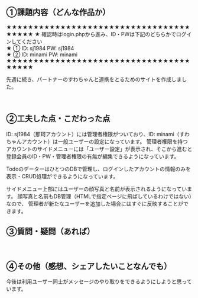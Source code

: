 ## ①課題内容（どんな作品か）

★★★★★★★★★★★★★★★★★★★★★★★★★★★★★★★★★★★★★★★
★  確認時はlogin.phpから進み、ID・PWは下記のどちらかでログインしてください  
★  ①   ID: sj1984   PW: sj1984                                         
★  ②   ID: minami   PW: minami                                        
★★★★★★★★★★★★★★★★★★★★★★★★★★★★★★★★★★★★★★★


先週に続き、パートナーのすわちゃんと連携をとるためのサイトを作成しました。


​
## ②工夫した点・こだわった点
ID: sj1984（那珂アカウント）には管理者権限がついており、ID: minami（すわちゃんアカウント）は一般ユーザーの設定になっています。
管理者権限を持つアカウントのサイドメニューには「ユーザー設定」が表示され、そこから進むと登録会員のID・PW・管理者権限の有無が編集できるようになっています。

TodoのデーターはひとつのDBで管理し、ログインしたアカウントの情報のみを表示・CRUD処理ができるようになっています。

サイドメニュー上部にはユーザーの顔写真と名前が表示されるようになっています。
顔写真と名前もDB管理（HTMLで指定ページに飛ばしているわけではない）なので、
管理者が新たなユーザーを追加した場合にはすぐに反映することができます。


## ③質問・疑問（あれば）

​
​
## ④その他（感想、シェアしたいことなんでも）
今後は利用ユーザー同士がメッセージのやり取りをできるようにしようと思っています。

